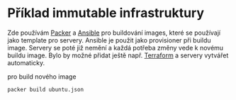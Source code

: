 # Příklad immutable infrastruktury 

Zde používám [Packer](https://www.packer.io/) a [Ansible](https://www.ansible.com/) pro buildování images, které se používají jako template pro servery. Ansible je použit jako provisioner při buildu image. Servery se poté již nemění a každá potřeba změny vede k novému buildu image. Bylo by možné přidat ještě např. [Terraform](https://www.terraform.io/) a servery vytvářet automaticky.

pro build nového image 

```
packer build ubuntu.json  
```